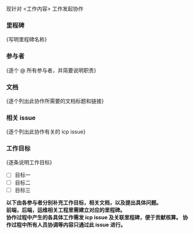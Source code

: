 现针对 <工作内容> 工作发起协作

### 里程碑

{写明里程碑名称}

### 参与者

{逐个 @ 所有参与者，并简要说明职责}

### 文档

{逐个列出此协作所需要的文档标题和链接}

### 相关 issue

{逐个列出此协作有关的 icp issue}

### 工作目标

{逐条说明工作目标}

- [ ] 目标一
- [ ] 目标二
- [ ] 目标三

**以下由各参与者分别补充工作目标，相关文档，以及提出具体问题。**  
**前端，后端，运维相关工程里需建立对应的里程碑。**  
**协作过程中产生的各具体工作需发 icp issue 及关联里程碑，便于贡献核算。**
**协作过程中所有人员协调等内容只通过此 issue 进行。**
